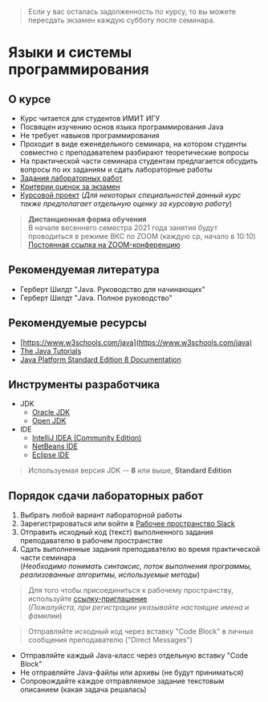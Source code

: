 > Если у вас осталась задолженность по курсу, то вы можете пересдать экзамен каждую субботу после семинара.

# Языки и системы программирования

## О курсе

- Курс читается для студентов ИМИТ ИГУ
- Посвящен изучению основ языка программирования Java
- Не требует навыков программирования
- Проходит в виде еженедельного семинара, на котором студенты совместно с преподавателем разбирают теоретические вопросы
- На практической части семинара студентам предлагается обсудить вопросы по их заданиям и сдать лабораторные работы
- [Задания лабораторных работ](https://github.com/shigarov/stud/blob/main/labs.md)
- [Критерии оценок за экзамен](https://github.com/shigarov/stud/blob/main/exam.md)
- [Курсовой проект](https://github.com/shigarov/stud/blob/main/course_work.md) (*Для некоторых специальностей данный курс также предполагает отдельную оценку за курсовую работу*)

> **Дистанционная форма обучения** <br>
В начале весеннего семестра 2021 года занятия будут проводиться в режиме ВКС по ZOOM (каждую ср, начало в 10:10) <br>
[Постоянная ссылка на ZOOM-конференцию](https://github.com/shigarov/stud/blob/main/master/ZOOM.md)

## Рекомендуемая литература
- Герберт Шилдт "Java. Руководство для начинающих"
- Герберт Шилдт "Java. Полное руководство"

## Рекомендуемые ресурсы
- [https://www.w3schools.com/java](https://www.w3schools.com/java)
- [The Java Tutorials](https://docs.oracle.com/javase/tutorial)
- [Java Platform Standard Edition 8 Documentation](https://docs.oracle.com/javase/8/docs)

## Инструменты разработчика
- JDK
    - [Oracle JDK](https://www.oracle.com/java/technologies/javase-downloads.html)
    - [Open JDK](https://jdk.java.net/15)
- IDE
    - [IntelliJ IDEA (Community Edition)](https://www.jetbrains.com/idea/download)
    - [NetBeans IDE](https://netbeans.apache.org/download)
    - [Eclipse IDE](https://www.eclipse.org/downloads)
    
> Используемая версия JDK -- **8** или выше, **Standard Edition**

## Порядок сдачи лабораторных работ
1. Выбрать любой вариант лабораторной работы
2. Зарегистрироваться или войти в [Рабочее пространство Slack](https://javacourse2020.slack.com)
3. Отправить исходный код (текст) выполненного задания преподавателю в рабочем пространстве
4. Сдать выполненные задания преподавателю во время практической части семинара <br> (*Необходимо понимать синтаксис, поток выполнения программы, реализованные алгоритмы, используемые методы*)

> Для того чтобы присоединиться к рабочему пространству, используйте [ссылку-приглашение](https://join.slack.com/t/javacourse2020/shared_invite/zt-vibn94ms-HDsuyPwKOPz3nvBFYcvtUQ) <br>
(*Пожалуйста, при регистрации указывайте настоящие имена и фамилии*)

> Отправляйте исходный код через вставку "Code Block" в личных сообщения преподавателю ("Direct Messages")
- Отправляйте каждый Java-класс через отдельную вставку "Code Block"
- Не отправляйте Java-файлы или архивы (не будут приниматься)
- Сопровождайте каждое отправляемое задание текстовым описанием (какая задача решалась)



